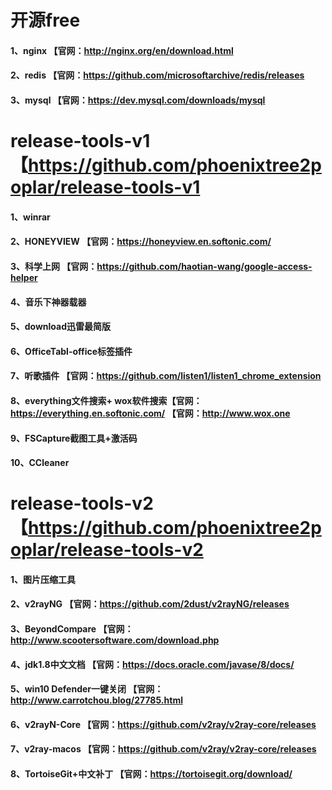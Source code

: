 # 开源free
#### 1、nginx 【官网：http://nginx.org/en/download.html
#### 2、redis 【官网：https://github.com/microsoftarchive/redis/releases
#### 3、mysql 【官网：https://dev.mysql.com/downloads/mysql
# release-tools-v1  【https://github.com/phoenixtree2poplar/release-tools-v1
#### 1、winrar
#### 2、HONEYVIEW 【官网：https://honeyview.en.softonic.com/
#### 3、科学上网 【官网：https://github.com/haotian-wang/google-access-helper
#### 4、音乐下神器载器
#### 5、download迅雷最简版
#### 6、OfficeTabl-office标签插件
#### 7、听歌插件 【官网：https://github.com/listen1/listen1_chrome_extension
#### 8、everything文件搜索+ wox软件搜索【官网：https://everything.en.softonic.com/ 【官网：http://www.wox.one
#### 9、FSCapture截图工具+激活码
#### 10、CCleaner
# release-tools-v2 【https://github.com/phoenixtree2poplar/release-tools-v2
#### 1、图片压缩工具
#### 2、v2rayNG 【官网：https://github.com/2dust/v2rayNG/releases
#### 3、BeyondCompare 【官网：http://www.scootersoftware.com/download.php
#### 4、jdk1.8中文文档 【官网：https://docs.oracle.com/javase/8/docs/
#### 5、win10 Defender一键关闭 【官网：http://www.carrotchou.blog/27785.html
#### 6、v2rayN-Core 【官网：https://github.com/v2ray/v2ray-core/releases
#### 7、v2ray-macos 【官网：https://github.com/v2ray/v2ray-core/releases
#### 8、TortoiseGit+中文补丁 【官网：https://tortoisegit.org/download/